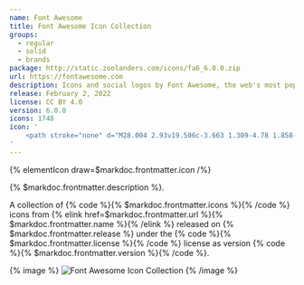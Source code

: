 ```yaml
---
name: Font Awesome
title: Font Awesome Icon Collection
groups:
  - regular
  - solid
  - brands
package: http://static.zoolanders.com/icons/fa6_6.0.0.zip
url: https://fontawesome.com
description: Icons and social logos by Font Awesome, the web's most popular icon set.
release: February 2, 2022
license: CC BY 4.0
version: 6.0.0
icons: 1748
icon: '
    <path stroke="none" d="M28.004 2.93v19.506c-3.663 1.309-4.78 1.858-6.937 1.858-3.647 0-5.028-1.858-8.668-1.858-1.196 0-2.125.21-2.972.476v-3.715c.847-.267 1.776-.476 2.972-.476 3.642 0 5.022 1.857 8.668 1.857 1.184 0 2.066-.174 3.222-.54V7.964c-1.156.366-2.038.54-3.222.54-3.647 0-5.028-1.857-8.668-1.857-2.949 0-4.348 1.195-6.688 1.666v17.84a1.857 1.857 0 1 1-3.715 0V3.807C1.996 2.833 2.828 2 3.8 2c.974 0 1.91.832 1.91 1.806v.787c2.34-.466 3.74-1.664 6.688-1.664 3.642 0 5.022 1.858 8.668 1.858 2.16 0 3.274-.55 6.937-1.858Z"/>
'
---
```


{% elementIcon draw=$markdoc.frontmatter.icon /%}

{% $markdoc.frontmatter.description %}.

A collection of {% code %}{% $markdoc.frontmatter.icons %}{% /code %} icons from {% elink href=$markdoc.frontmatter.url %}{% $markdoc.frontmatter.name %}{% /elink %} released on {% $markdoc.frontmatter.release %} under the {% code %}{% $markdoc.frontmatter.license %}{% /code %} license as version {% code %}{% $markdoc.frontmatter.version %}{% /code %}.

{% image %}
![Font Awesome Icon Collection](/assets/ytp/icons/collection-fontawesome.webp)
{% /image %}

